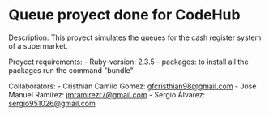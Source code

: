 # Queue proyect done for CodeHub

Description: This proyect simulates the queues for the cash register system of a supermarket. 

Proyect requirements:
    - Ruby-version: 2.3.5
    - packages: to install all the packages run the command "bundle"



Collaborators: 
    - Cristhian Camilo Gomez: gfcristhian98@gmail.com
    - Jose Manuel Ramírez: jmramirezr7@gmail.com
    - Sergio Álvarez: sergio951026@gmail.com

